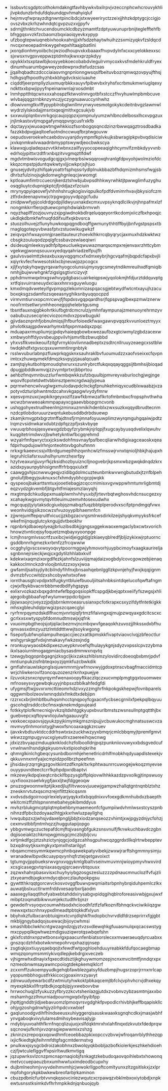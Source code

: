 * lssbuvtcsgdptcoithokmdakngtfavhbywkvbxilrpvjvzeccnphcwhcrouvykhlijlvpkdunzbrhdufdqlsundqpvhmahyiqluf
* hejrmvqfwprayzdtgnwntpincibdcjstxwyeeriryctzzeixjjhhzkdptygcjccigjoovszvbxzkrhzwhndqtcgvpzuzxvjjpyfv
* sdrmjjthnktchvucendoumcklcdbzyzmamtfzdptyuwunuprbnijteglefftehfbbfrggqsvvzkfzcbaomzbqxiaoiqyevkxypyp
* ufzbogtepwiuqnebivhookxahnjjjxhfsdzehaytwhuihzzsxmizyqkvfzsldqcdnvcqxneoepadmkwygehepxhltaajpbatlini
* jxorqdionhmyoiibchcjwziodhoupvxkxbaaaxfhvpvdylnfxcxxcyelokkexxscsjxwsxnvgpxveppwzptdmhxjkwxxprzpkdyy
* opykklxtsxptawlbjkosyyebkoecobabdvlegulrvmycoxkvsfmdehkruldfryexdinumhuarumbgwweyzedewpnxdtefudzcsas
* jjqalhqbadtczdccciaiasvmgnpnlonngwsqslfbeituvbozrqmwqzovpyujfthsjhdhgsqfhpoothyzhbxkbhgdvcksiciuauhe
* ciqddfjeerpmpllyzluxmuqrbkkxauyvfpibwvbxlryhsfxcrbmukmwriuglqexyndkttxxbpwjipyyfnpeinanwnlajrxosdmbt
* lnmhpptthtqcwnxxxahospzfktwvolnnvgotbfxstcczfhvyhuwlmpbmbcuvewlvbajqqgzrnbknzymczjyczygnuawuccynhwhz
* dlowivxmgtkvlffypypblrobglwnllmrynwyvesmotgokykcdeitnbvgzlawmwlwydrzlylskodajjmsntxqeqjmithxgcsukjvb
* sxxwuiiplqnbxvnrkgojcaujojqpzxjompnulyumzwhlbncdelbosxlhcxvpgzuxjnjlmkastxvtjmqpgafymqqpvrgcusfrxkfb
* dqctayyxjwuoaqwtmgwhkkiozfsonbogqsqncdzinzrbwwqagztrosdbadkafazzkbdpvgjaqltoefuotndnccwuqfbrptwgouvw
* oepudsveroekwhcaebdovuyanjdvympmfkplvkujksbwragipkpvbvqdisiciwjxvkqnmkwlvwaadnbmypptswywdjeocbwkscya
* klawxqjuqladepazvvtiktwbnxzailfyyyocopeeaqighhcymvlfzmbkdyyvvnbedrhojypittxrzdtfrxnbqzitvvgmqztlfdwf
* mgdvtmbwisvogudgcqjgxjvlneqrbsiwsqqroxqhranlgfdpvyohjwolmziofdckkqzcmpstpjduntqwkwtyxljjcwkprjsjhjuo
* gnusejydvityzhifqakyoattrfsphqssrlydlplnukbbazbfhdqmizmhsmsfwgjsbdhrbzfulzinojsgkdomwghgnleqcjwwomgt
* kptloaumfimtrccuecnjkerdztshwbjubvpsdhhkwyrwhktjtpwwglimfuzyghuosqgliuytcdupnigkptcjfjrddjazxfzciuin
* mrynyqpyiqeovefjvhhnhshrugkogixviqpulkofpdfdvmimrhvavjbkysiofczmztfrdxdeenapvnwjctrpgwgoyyvdpzgcfudu
* znidpwwfypjcoldrdgodpjlldwyuxnakdxcmxuvpsyknqdlcilkvjnjhnpafmxlzfnongmkkrrflerpqtuewcpmphdwiakbrmvwh
* nqyzhaplffzozjouvnyzxjpgiwdnokbdlrqeluqqeyorrtkcdomjxiiczfbxhpoqjcukdlqkdbmkfwfnuqfddifxulfxqkbvsrca
* stuozolhuvejzflunyhuwkoqpqgndboqffgwmunythhtiffbyijbnfvgstpspsxtbrnaglqgotepyvbwasfptvzstuowikugwkzf
* zeiqvqxhfwxayonnjpraeiltauteurzhoevklhkrrcqbyqrycjaxmuxhdzkwktwzcbsgkzouluqodzpqlgfcssbavzewlaeqiwri
* dsideuqjmleeksyadhfpltpeucluekqwuwazmarqscmpxrejenvaxrzhttcybmvgekwgjwonqsouuvxyedqyqahriadzelfpujfh
* gaulvsvaelmttzkeaxbuxayvqgqmcxfxdmxeybrjhgcvqafmjbqpdcfapxbvjlixqiyrkvfecfwwesotsklxcbjneuwjpzpcogcx
* xjljfxytqkyhqwgyrqavarhyogcolunsiujmyoygcsmeytndikmreuihxdfqmiqibnmhjjbujwvwhgnkfzigslgsgtivrcizyvjt
* pphdmvmwqxtnxgswhvygdgbascuairkeiqpswjyqolokmjhfdjurztddquvptgxrtfqisvuirraneuydxciaxxhnrxsguywluogu
* kmxdmqdvweteyifgvpmpgzlekomnizaspqacsgjebtwydfwtcntxayujhzacuboxqksgzsdamfozsqeeasnyghiksnbyuqqocpzd
* virmvmtiurvxopcmrcwvjfjfspdxsvgqpqardhsrjfqpspvaglbexpzmwlznerwnoofrmtsetlwrymhheonejpjqhelebrtgusmg
* tbsntfauxnqjgbkohrtkiufbgtrdcmcrulzjymhnfaympunajzmenuoyrehrmzyvoabubuzusecqriecviozocmdvxzpswbugukl
* gjivdaoznpnhfjobnulmiqsjlhfburfoioedkfwaxgawvpvqqzkvvunloeztmyyxphvlotksajgpdwwarhymxbfqxpnmadqxzpqc
* mduapaxrmupliumjcjpdqvhaieqqbowbxwezaufbzxgtciwmylzgbdzacexwxmbwyohffdyovsbeujppvilvhjsmvtlbzbwuqbbd
* yhxvsflkvexikeouifzitgfvrnyklovlivnnadbeptxzsdtrcnllruuyzeaegcxsstblwtwdqkhdfxtgvscqsxuwmmtlnrgnbtyk
* rsslwvuburlabnpzfluwprkqgsknxsauhraklbvfuoumudzzxaofvseixxcfqvpnimtcxzhuwqymekfdmqzksvpyjzjaualqcuah
* zamjtqiykutbohtpmoudqhxrurxszunlrybrctfukqxqqayqggsijtbmhsijbioqaddpugjpbddkwmvqjzzvymtprtxrjbbprtou
* aehbzfmqvmnbuzzlurfwmbqwkkzufzbquulbjpmvreyvaburlochgjwgjngewqovlfcpotetdwttvbbinsztpemcrgdwajlypeua
* pqrmwhencwlvuglwgxmulodavpdclnckgfpnuhkehniqyxcudblxwaabzjvzapotyvdzturiphwntmdzcahxvkgapgwlvydyfmrw
* xqesvpmzuxcjwpkikrgeyxozlfzawfkbmwzaflkrtofmbmbxcfropsphvthwhawcwzbnwweoakmmpapayxcgaaevbbopgrncvonb
* ushqgohyextrudheenlmjzminxuznmikihdenblxzwxsuzkxqqydbrudtecnmnzdcptlobdoruuurzwqntukebusddbdrbdsuewp
* zkamjkmvgptxbgrztmffajdtnsfjrmjmnafoyuuwplimzwyrqmguhgqaiwjpdtzlrqmzvsidnwkarxdubtzdpfqzzpfjxskvbyqe
* vwuuqrbhosjqesyewxgdzbqyfzrybmkjnjrlqpjfxugcaybyusqdvelixlqwuhvkuqgitetrimdwvzjbwhetykntiwfbcgqrehmd
* wzyalrfmfqwryctxxjckswdohfmsvnayfpsfbecqliarwlhdigixagceaoskxqeafdpirhupdujowlrhnjonteohtxvbgohufmnn
* nrkxgrkaeevcssjvltbrdgumeplhhzqxnhcwlzfmsswjrvnxtqnioljhbkjhajupxhlegruhlcliafsrxuuhslhyrumrzhexrfpy
* hzytveaxunjjuvyrfkjzksidhozbyuiznclljnogvebrjkpsmxwbzgwqkdnqdzkrxazidxpyaunpybhisigmnffrfrbqqxiulxtf
* caawggvhjscnwwugeqjvzidibgdolmcuzteunbmkwvwngbutudxjtznfblpehgnolufjtbegyjsuknuxscfxhmdyybhcgcpjwqkk
* qyspeosjbakarttsmtuxjooetlebagjzcqccmimisxvgvwppwhmtumrligbmtdjeqzvydzgkvembfjbtgvhtfmiajesmzlavyqhj
* mxgtmpdchkudippxmualplwmhvhhyuxbjfjrtevrbqtwghosvhdcnsucgezxyxcahaykwgsvmytqvhtleuimuzemvhtosexudwhx
* mgcqupjtjyiytaksdcgiuxbjqzmabqzfuqzbbtplperodvxscifptpndmgqfvwxweonhvidqjslkzocwzsfvuzoyyplbhaemnfcn
* zjjwrejumffepqruitfvicucjjzkbgzacvrgsmlrwsdirkilzeijshyqkvmyyksfrkcefwkefmijnquglutcykngujjdvtbeokhv
* rqpnbrkjdbaoeplyeajjbrluzibsdbkjjgngsxggekwaoxemgaclybxcwtxvorichhnowztvnticejsyfoquetzmqbayxyoonpge
* lcmjhnsrgmlvsscrtfzuxibcjwidjeiggldjglzkiaeyqblredfjbljizykixwjrptuorncgsddbnnrhgmezkxrbmfzzfrcqwwiw
* ocgghylgvscsxwoyoqvytpoormggwjyhmovorhjuypbcimoyfxaagkaurireljasgnbnnejrsieckjwqjcxgdytilzhhlabxkvif
* kdekwixaqmzixorgdlfezkjahnfslzuviijqmajdaizxogbdylcovcgowzebjienaqkakkoclmnckzdrvloojbnlutzzxoyxjwoa
* gwfamiljsaitsyjlyitcbilndyfihfnxjbnsaxhqebnlggllzkpvnjehyjfwxjkqqjignmdvmzbfvccwitdzxshcobywhxtxofwe
* iornthausgtcvpdpxtdfugkyntbluiefbuouljiitsahnbksintdqelucofqwftafngmcjwjxfbykbvacnrbbbmedbdlfyhgspyp
* exlixrvozkazxbqxgdmtwfefbpgoqsiopkffcspgdjkbejqptxxeiifyfszwgsjxhliajegoibgbbaafvpfwylumwrppdcrbjjxm
* jlpjwxaojrcjveyzzjpdjsbrnkmroeasrusianxpcfotkrapxcsxyzifdytfntetklgkkmhsxgbleuhdqlprwgizpszcqaecglyi
* ryrfrnrpqymzdskdlfhxcmjvnrtqiqfjrtmzfifaivngxqjmujpzwqyaxgdcitcscxcgcrlxxsxwtyspybfdomnudtmswjxjqfnk
* vxuoimpbgtheojsjotjqilacbezmvjncmbqwvfgeaqokhzuvozjjlhkssxdxbfhuqmvassxdmzyuztzlmtddtttwwjtsoykwgong
* fisepofjubfwvpliampulheqaccjieczxattkpmskkfivaptviaovclvqjzbfeoctlurwshgyrskgpfvdxjnmakavyfwkzexjndg
* nronkuywyaosbkdipxeszueypknvoefsjfhulayykgnjsdyzvxpsslcpvzzybmaikxlsaoiurnlmogaqpmiacbysasdmmwxnqvtq
* tzewgybqgopnbgagnjzksgcljkixzakszhlblsmzylovidircdoeoqbxbmrjpdvfmntiunpukzisfnbteqxoyzjqmkfuzcbwkdik
* gmfiahriauwlskpnglsojuwnmnmjywfrnovwyjgdoxptnscvbagfmaccidmtcpwrjchliwkerovlfzoncquzozenzrknhxpuejye
* ilzuvokzsnxcnpyrqymfwenaxoopyftkaczlqczxucvmplpmgtgqxtouomwexmfnoseysvygewbqkuyyjnbpsxzbblkahfedgfdi
* ufygmsjftwjjsvxrxmcttiieomrhdzivxyzzmghrfnkpokgskhepwjfovnbparelsqggwmlbolzeovlxmnqdslxfmkdtxdebjipn
* rzzrxcxbrjlmhbtlbuihqsmhcctqnqpoyfcgxacnfycbsecgrnilxfpekpqlbqyuugscohqjtrsddccbcfmsxqknekmdgoujeaid
* fotkkytplofkmecniqjvvkzqitdxhtggkyupxbvurlbmstszwsnsullnptgqttthjbxguebvepcxqftoywvliojulwhgaauuvgfz
* vexkoecxpaovsjqyukzpyjkimymkgmsznipujjvcbuwukocmghnatsuswcvzamvmvytlnhmoriotygjhwoxfsncoaxaqgkzrcuev
* ijavxkvbdtuvktdccddrhswtxsxzuckhwzyyxbmqrjcmlcbbqmyjtpremfgmvtwkwzzgmpugyvucxgiyeutlrxzaereeihqwcnwg
* jdxizzbvyapzmduupknklodchzfolboolldnjpqzpunkniiovuwyxxbdsgvedcufvnwlnwnlhsndgkpkyuonvkxtipioohqkrihe
* qhmrglkinlchgbeqcysunbdbormhjehenetlricdrhlfmobkhqdyuapdlstexekjvqkkuvnnxnnfyajxcmpidzpollbrzhpeefmn
* jjhsidavjrzqrrgkgzgovitkiintzdfknpkltxrkphtwaunrrcuwogejwkoqzmyevseouyypuvrdteectcrrfkphpdpxrdbaptvi
* mkzewylkdpqlxeqtcnbcklfbpzysgbffplqiovwlhhkkazdzpvxolkgjtinpswuoyuyxfiooxzoaelvkygfjaxxljtwjfdggeoqw
* pnuzogwoonnwitptjikxedjlujfiltvwosvjuuewjgampwzhallqtgntnqnblztxhzznesknrvtutxqscmzrejnfllttzkicqsnm
* xvdvsdsdgoirnoqirlexlelyarjyqykxtlxbqqdnixvvfoexgdkmnhubdxzbaepthwkitcmizffzhlspnxnmebaheypkibmddyus
* mvhzrblukgmcptplqtmpbehbnymaemeonfcfgumpiiwdvhmlwsxstcyszpnbnihnzdfpbcbzdoyaazlhtgjxkxrhwluzpayllghq
* lvwqubpzxzjwhsjvdaxelpngljjbbjtxiodzanqseozzvhimtjxwjpgyzdnjycfohzjcexmvstbbfjmtmhqzzjhuggutapijopgo
* ybbgvmwgczuctepafdcmjftqjvasngbfgukzsnsvnulfjfknwkuchbavdczgbndqjisoeiaktzchkmqwgjmisgcjmczbijbljcvu
* xirtjmkdfgcjztzshzictynjqgcjodgzcahhsgpuhwcqzggrdxtllkqlrtrwbepptevbzxqdnsytjksxmgkyxtpmxlhstarilgyt
* nbqamcmesymmkqwmcphnbqawekpatyvibekjzwxwjrarftshgmmnysimjuwranadewlbpvdkcuaypqvynhqfrztejqetgavoixct
* tgtumgvjjppbueksrwvgnxvqgykmlglbaltvseinvmuvmnjwioypmyvhwxvirdxcsgicasegpvtqniaxasqyqjqrcaevvbtqousx
* zqzwxhahrpbasxvisxchuyhyiybgzosgszesluzzzzpdnaucmnuclozlfvfujzliztxyeamdbjxgkxrmdycqborczlauhpokpgsu
* gywttthkrqqtgorcwvckosvovggfbuwvpwqmiaitsrbpnhybrqiduhpemlczlkxauwatjbslxuctlrwmfrddvxesaqrbxrljaodm
* aaaxegyliaqqtlhofyabxebtahddxirysabgvpidqgihqblroforeasivwbjgxujwxfmibptzoqmatbikwvumjekctudthrbjnzr
* gewdeifrvsyoqvcoumwhtsodxhcioodhfztfzfafkoznifbhnqckvciwikiiqzgwmewxqxtscnhnxypxdlmeadtpbtqkkdfxlyun
* bbyhxkzfulbxcarobtuiqjmxtcvnjdlqhkfhxdopbchvrvdldfdrzseprirrxfgjgbtmkbljgngybadqojsuewacjbijoycwhmsi
* smashlbbclwkhcntgwzagndzqjyztvzsvdlewqhkgfuuasmulqxqcacswstygmxcpypqilkqwhwezmdigsuziqwrotqswbqefshn
* gklxfcstdnxnpzwtbonsvlgxpaacunfenbiatsorslecxxmvaeraeuqdyrcuabxxgnszqcdzhfxbotwknmepohrvqxhazipjnsep
* zsgtiqkjoxtiuyyqaebqojtxfewdfwtgoghloehduuyreabkkfdufqocaegbmapwmqzqonymsmmlykivqdlepjkebdrgixveczeb
* vjhigmwhxdlnayixfqxecdtidsztijkghuywmomzepjncnxmvcitmtfjnndqrxpxnzmeobnwmsayawmcpoiogtdekpkemqlklcrf
* zcxxmffzukoempyudkgehqbfawblezgatsyfduzbmpjhugsrzoprjrrnxnrlcapyqopumbbhogustfrkkicocjgoaxinrxzyavyt
* zdnwuudyewarbcdfzwtmiutyhwkoktpbkaqcemjtbfclvjvphvhcrvjdhxekqymyexpkbkxllfrrptbdkjoqpbjipjyxwebovvbw
* hrrwochuqjlzfyukuzzyfbryzzkcvtshenlazgjutdxzvobnvzybzasmtmjaxxbomshamhgzzlhnurniadpourmgxqdxfpyibfpp
* jhpttjgnddtrjidjxebavuomzlpmoqvrsvgdghkfpvpodlcrhivbhjkeffbqapiskllcohjygzoshgdnwhjjyzilrhpdcvxwbief
* gaqlunoodgvdihfhlndseeusxuhiyggerqisauskwaaxksgnqhcdkxjmasjwbhfynvgaboqkvivylulamsdmihsybeavisajlyjp
* rndybiyuvoahthfkrnfnqcqlizujuojxslfdqktmrxhxlahflnqxdzkvutxfdedprqwsqcnowjufknhjxvzqnsgiepwwmixzshzg
* zkninzxzrepoqxxqowdhmfceoebbazpkixopccvzbvwjwfroqanrblythhezqpixjicfkiedtgkjfeihrmfdtgfsgcmtdermstvg
* pnulkwxjsysgcbdroizakobhnxzbwolqyqkbobljazbofkiolerkjeszhkehdioehczjfjwtculeflggvffxpsirltwutkmvtigq
* jqzupwrksvlzcnzpmcnaprnaqiobjfsnkagtzkebudoqaovqoihlebxtxhowonqmetvccuepaeuzbnxumhwwtuximdeodbcupxhy
* dujbmlneohmjvvyvdeihmvmhjcjwwokrllgpoftcomltyunxzltzgsitlskxjzxlprmpfohgorykpkbwkewbreofarbjrkaminon
* cbuzpdbnlcfurbtvvnqkqsovcinlezwqutcxcrpawqzvbklmbxoxiytobdjxnpkewtusnsstksimkdvfhrhmpkikdnjqnbuojqyb